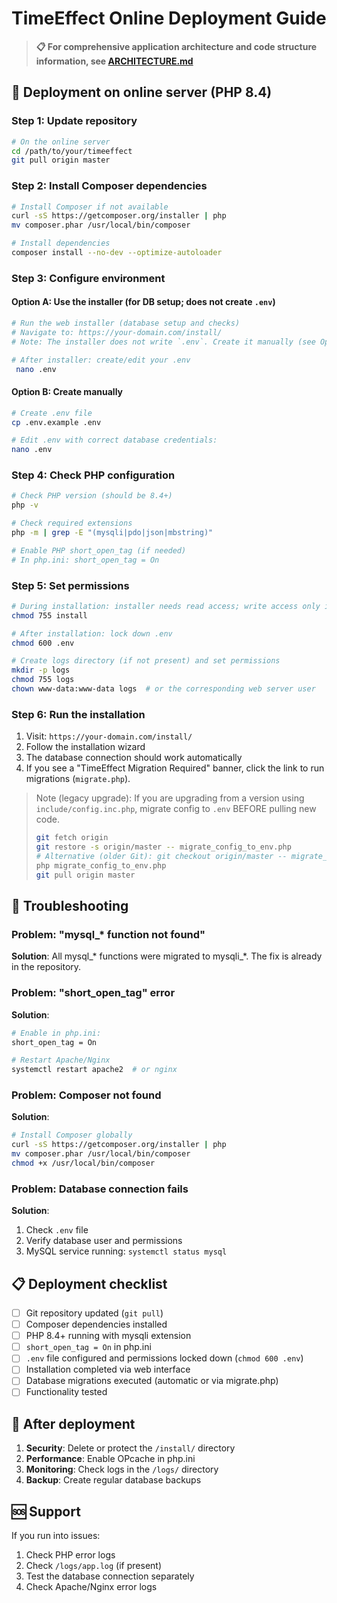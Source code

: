 # TimeEffect Online Deployment Guide

> **📋 For comprehensive application architecture and code structure information, see [ARCHITECTURE.md](ARCHITECTURE.md)**

## 🚀 Deployment on online server (PHP 8.4)

### Step 1: Update repository
```bash
# On the online server
cd /path/to/your/timeeffect
git pull origin master
```

### Step 2: Install Composer dependencies
```bash
# Install Composer if not available
curl -sS https://getcomposer.org/installer | php
mv composer.phar /usr/local/bin/composer

# Install dependencies
composer install --no-dev --optimize-autoloader
```

### Step 3: Configure environment

#### Option A: Use the installer (for DB setup; does not create `.env`)
```bash
# Run the web installer (database setup and checks)
# Navigate to: https://your-domain.com/install/
# Note: The installer does not write `.env`. Create it manually (see Option B).

# After installer: create/edit your .env
 nano .env
```

#### Option B: Create manually
```bash
# Create .env file
cp .env.example .env

# Edit .env with correct database credentials:
nano .env
```


### Step 4: Check PHP configuration
```bash
# Check PHP version (should be 8.4+)
php -v

# Check required extensions
php -m | grep -E "(mysqli|pdo|json|mbstring)"

# Enable PHP short_open_tag (if needed)
# In php.ini: short_open_tag = On
```

### Step 5: Set permissions
```bash
# During installation: installer needs read access; write access only if generating .env
chmod 755 install

# After installation: lock down .env
chmod 600 .env

# Create logs directory (if not present) and set permissions
mkdir -p logs
chmod 755 logs
chown www-data:www-data logs  # or the corresponding web server user
```

### Step 6: Run the installation
1. Visit: `https://your-domain.com/install/`
2. Follow the installation wizard
3. The database connection should work automatically
4. If you see a "TimeEffect Migration Required" banner, click the link to run migrations (`migrate.php`).

> Note (legacy upgrade): If you are upgrading from a version using `include/config.inc.php`, migrate config to `.env` BEFORE pulling new code.
> ```bash
> git fetch origin
> git restore -s origin/master -- migrate_config_to_env.php
> # Alternative (older Git): git checkout origin/master -- migrate_config_to_env.php
> php migrate_config_to_env.php
> git pull origin master
> ```

## 🔧 Troubleshooting

### Problem: "mysql_* function not found"
**Solution**: All mysql_* functions were migrated to mysqli_*. The fix is already in the repository.

### Problem: "short_open_tag" error
**Solution**:
```bash
# Enable in php.ini:
short_open_tag = On

# Restart Apache/Nginx
systemctl restart apache2  # or nginx
```

### Problem: Composer not found
**Solution**:
```bash
# Install Composer globally
curl -sS https://getcomposer.org/installer | php
mv composer.phar /usr/local/bin/composer
chmod +x /usr/local/bin/composer
```

### Problem: Database connection fails
**Solution**:
1. Check `.env` file
2. Verify database user and permissions
3. MySQL service running: `systemctl status mysql`

## 📋 Deployment checklist

- [ ] Git repository updated (`git pull`)
- [ ] Composer dependencies installed
- [ ] PHP 8.4+ running with mysqli extension
- [ ] `short_open_tag = On` in php.ini
- [ ] `.env` file configured and permissions locked down (`chmod 600 .env`)
- [ ] Installation completed via web interface
- [ ] Database migrations executed (automatic or via migrate.php)
- [ ] Functionality tested

## 🎯 After deployment

1. **Security**: Delete or protect the `/install/` directory
2. **Performance**: Enable OPcache in php.ini
3. **Monitoring**: Check logs in the `/logs/` directory
4. **Backup**: Create regular database backups

## 🆘 Support

If you run into issues:
1. Check PHP error logs
2. Check `/logs/app.log` (if present)
3. Test the database connection separately
4. Check Apache/Nginx error logs

